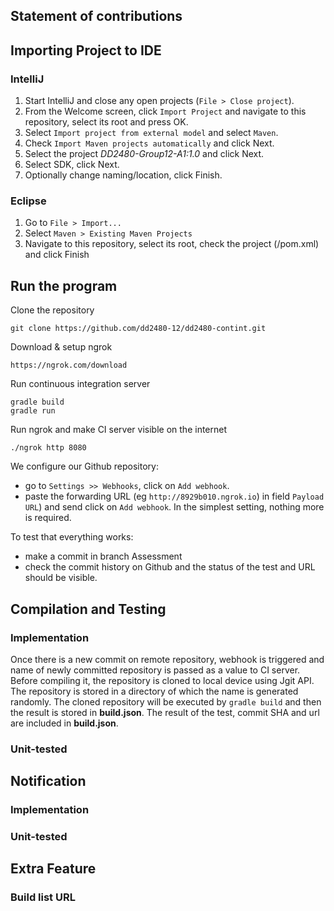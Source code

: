 
## Statement of contributions

## Importing Project to IDE

### IntelliJ
1. Start IntelliJ and close any open projects (`File > Close project`). 
2. From the Welcome screen, click `Import Project` and navigate to this repository, select its root and press OK. 
3. Select `Import project from external model` and select `Maven`. 
4. Check `Import Maven projects automatically` and click Next.
5. Select the project _DD2480-Group12-A1:1.0_ and click Next. 
6. Select SDK, click Next.
7. Optionally change naming/location,  click Finish. 

### Eclipse 
1. Go to `File > Import...`
2. Select `Maven > Existing Maven Projects`
3. Navigate to this repository, select its root, check the project (/pom.xml) and click Finish

## Run the program

 Clone the repository

```
git clone https://github.com/dd2480-12/dd2480-contint.git 
```
Download & setup ngrok
```
https://ngrok.com/download
```
Run continuous integration server
```
gradle build
gradle run
```
Run ngrok  and make CI server visible on the internet 
 
```
./ngrok http 8080
```

We configure our Github repository:

-   go to  `Settings >> Webhooks`, click on  `Add webhook`.
-   paste the forwarding URL (eg  `http://8929b010.ngrok.io`) in field  `Payload URL`) and send click on  `Add webhook`. In the simplest setting, nothing more is required.

To test that everything works:
- make a commit in branch Assessment
- check the commit history on Github and the status of the test and URL should be visible.

## Compilation and Testing
### Implementation
Once there is a new commit on remote repository, webhook is triggered and name of newly committed repository is passed as a value to CI server. Before compiling it, the repository is cloned to local device using Jgit API. The repository is stored in a directory of which the name is generated randomly.  The cloned repository will be executed by ``` gradle build ``` and then the result is stored in **build.json**. The result of the test, commit SHA and url are included in **build.json**.

### Unit-tested


## Notification

### Implementation

### Unit-tested

## Extra Feature
### Build list URL

